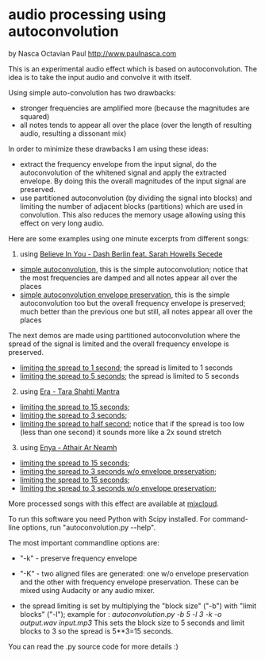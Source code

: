 audio processing using autoconvolution
======================================

by Nasca Octavian Paul
http://www.paulnasca.com

This is an experimental audio effect which is based on autoconvolution. The idea is to take the input audio and convolve it with itself. 

Using simple auto-convolution has two drawbacks:
 - stronger frequencies are amplified more (because the magnitudes are squared)
 - all notes tends to appear all over the place (over the length of resulting audio, resulting a dissonant mix)

In order to minimize these drawbacks I am using these ideas:
 - extract the frequency envelope from the input signal, do the autoconvolution of the whitened signal and apply the extracted envelope. By doing this the overall magnitudes of the input signal are preserved.
 - use partitioned autoconvolution (by dividing the signal into blocks) and limiting the number of adjacent blocks (partitions) which are used in convolution. This also reduces the memory usage allowing using this effect on very long audio.

Here are some examples using one minute excerpts from different songs:
 1. using [Believe In You - Dash Berlin feat. Sarah Howells Secede](https://www.youtube.com/watch?v=aCanu-ruBbI)
   - [simple autoconvolution](audio_demos/1_full_k1.ogg?raw=true), this is the simple autoconvolution; notice that the most frequencies are damped and all notes appear all over the places
   - [simple autoconvolution envelope preservation](audio_demos/1_full_k2.ogg?raw=true), this is the simple autoconvolution too but the overall frequency envelope is preserved; much better than the previous one but still, all notes appear all over the places
  
  The next demos are made using partitioned autoconvolution where the spread of the signal is limited and the overall frequency envelope is preserved.

   - [limiting the spread to 1 second](audio_demos/1_spread_1_second.ogg?raw=true); the spread is limited to 1 seconds
   - [limiting the spread to 5 seconds](audio_demos/1_spread_5_seconds.ogg?raw=true); the spread is limited to 5 seconds
  
 
 2. using [Era - Tara Shahti Mantra](https://www.youtube.com/watch?v=EAZd6LFME9A)
  - [limiting the spread to 15 seconds](audio_demos/2_spread_15_seconds.ogg?raw=true); 
  - [limiting the spread to 3 seconds](audio_demos/2_spread_3_seconds.ogg?raw=true); 
  - [limiting the spread to half second](audio_demos/2_spread_half_second.ogg?raw=true); notice that if the spread is too low (less than one second) it sounds more like a 2x sound stretch
 
 3. using [Enya - Athair Ar Neamh](https://www.youtube.com/watch?v=JIABga915AY)
  - [limiting the spread to 15 seconds](audio_demos/3_spread_15_seconds_keep_envelope.ogg?raw=true); 
  - [limiting the spread to 3 seconds w/o envelope preservation](audio_demos/3_spread_3_seconds_keep_envelope.ogg?raw=true); 
  - [limiting the spread to 15 seconds](audio_demos/3_spread_15_seconds.ogg?raw=true); 
  - [limiting the spread to 3 seconds w/o envelope preservation](audio_demos/3_spread_3_seconds.ogg?raw=true); 


More processed songs with this effect are available at [mixcloud](https://www.mixcloud.com/2xphases/).

To run this software you need Python with Scipy installed.
For command-line options, run "autoconvolution.py --help".

The most important commandline options are:
 - "-k" - preserve frequency envelope 
 - "-K" - two aligned files are generated: one w/o envelope preservation and the other with frequency envelope preservation. These can be mixed using Audacity or any audio mixer.

 - the spread limiting is set by multiplying the "block size" ("-b") with "limit blocks" ("-l"); 
  example for :
 *autoconvolution.py -b 5 -l 3 -k -o output.wav input.mp3*
 This sets the block size to 5 seconds and limit blocks to 3 so the spread is 5**3=15 seconds.
 

You can read the .py source code for more details :)




